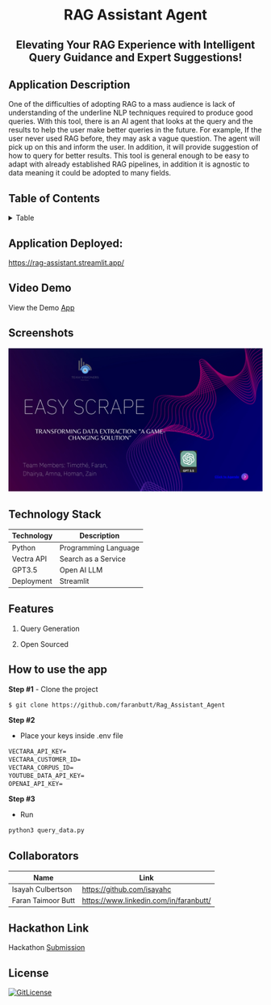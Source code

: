 <!-- PROJECT TITLE -->
  <h1 align="center">RAG Assistant Agent</h1>
 <h2 2 align="center">
    Elevating Your RAG Experience with Intelligent Query Guidance and Expert Suggestions!
    <br />
    </h2>

## Application Description

One of the difficulties of adopting RAG to a mass audience is lack of understanding of the underline NLP techniques required to produce good queries. With this tool, there is an AI agent that looks at the query and the results to help the user make better queries in the future. For example, If the user never used RAG before, they may ask a vague question. The agent will pick up on this and inform the user. In addition, it will provide suggestion of how to query for better results. This tool is general enough to be easy to adapt with already established RAG pipelines, in addition it is agnostic to data meaning it could be adopted to many fields. 

## Table of Contents

<details>
<summary>Table</summary>

- [Application Description](#application-description)
- [Table of Contents](#table-of-contents)
- [Application Deployed](#application-deployed)
- [Project Demo](#demo)
- [Screenshots](#screenshots)
- [Technology Stack](#technology-stack)
- [Features](#features)
- [How to use the app](#how-to-use-the-app)
- [Collaborators](#collaborators)
- [Hackathon Link](#hackathon-link)
- [License](#license)

</details>

## Application Deployed:
https://rag-assistant.streamlit.app/


## Video Demo

View the Demo [App](https://storage.googleapis.com/lablab-video-submissions/clnxevogc00003574egffqeo9/raw/submission-video-x-clnxevogc00003574egffqeo9-clorgbu5a000p3j6sk4wfm5ng_hbv2906pg.mp4)

## Screenshots
![y1](https://github.com/faranbutt/Web-Parser/blob/main/1.jpg)

## Technology Stack

| Technology       | Description                                   |
| ---------------- | --------------------------------------------- |
| Python      | Programming Language                            |
| Vectra API          | Search as a Service                             |
| GPT3.5    | Open AI LLM                             |
| Deployment       | Streamlit                                 |

## Features

1. Query Generation

2. Open Sourced

## How to use the app

**Step #1** - Clone the project

```bash
$ git clone https://github.com/faranbutt/Rag_Assistant_Agent
```

**Step #2**

- Place your keys inside .env file
```
VECTARA_API_KEY=
VECTARA_CUSTOMER_ID=
VECTARA_CORPUS_ID=
YOUTUBE_DATA_API_KEY=
OPENAI_API_KEY=
```
**Step #3**

- Run 
```bash
python3 query_data.py
```
## Collaborators

| Name            | Link                                   |
| --------------- | -------------------------------------- |
|Isayah Culbertson  | https://github.com/isayahc |
| Faran Taimoor Butt | https://www.linkedin.com/in/faranbutt/ |

## Hackathon Link

Hackathon [Submission](https://lablab.ai/event/rag-llms-with-your-data/rag-assisstant/rag-assistant-agent)

## License

[![GitLicense](https://img.shields.io/badge/License-MIT-lime.svg)](https://github.com/sandramsc/CultiVate/blob/master/LICENSE.md)
